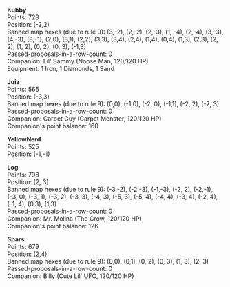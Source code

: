 **Kubby**  
Points: 728  
Position: (-2,2)  
Banned map hexes (due to rule 9): (3,-2), (2,-2), (2,-3), (1, -4), (2,-4), (3,-3), (4,-3), (3,-1), (2,0), (3,1), (2,2), (3,3), (3,4), (2,4), (1,4), (0,4), (1,3), (2,3), (2, 2), (1, 2), (0, 2), (0, 3), (-1,3)  
Passed-proposals-in-a-row-count: 0  
Companion: Lil' Sammy (Noose Man, 120/120 HP)  
Equipment: 1 Iron, 1 Diamonds, 1 Sand

**Juiz**  
Points: 565  
Position: (-3,3)  
Banned map hexes (due to rule 9): (0,0), (-1,0), (-2, 0), (-1,1), (-2, 2), (-2, 3)  
Passed-proposals-in-a-row-count: 0  
Companion: Carpet Guy (Carpet Monster, 120/120 HP)  
Companion's point balance: 160

**YellowNerd**  
Points: 525  
Position: (-1,-1)

**Log**  
Points: 798  
Position: (2, 3)  
Banned map hexes (due to rule 9): (-3,-2), (-2,-3), (-1,-3), (-2, 2), (-2,-1), (-3, 0), (-3, 1), (-3, 2), (-3, 3), (-4, 3), (-5, 3), (-5, 4), (-4, 4), (-3, 4), (-2, 4), (-1, 4), (0,3), (1,3)  
Passed-proposals-in-a-row-count: 0  
Companion: Mr. Molina (The Crow, 120/120 HP)  
Companion's point balance: 126

**Spars**  
Points: 679  
Position: (2,4)  
Banned map hexes (due to rule 9): (0,0), (0,1), (0, 2), (0, 3), (1, 3), (2, 3)  
Passed-proposals-in-a-row-count: 0  
Companion: Billy (Cute Lil' UFO, 120/120 HP)
